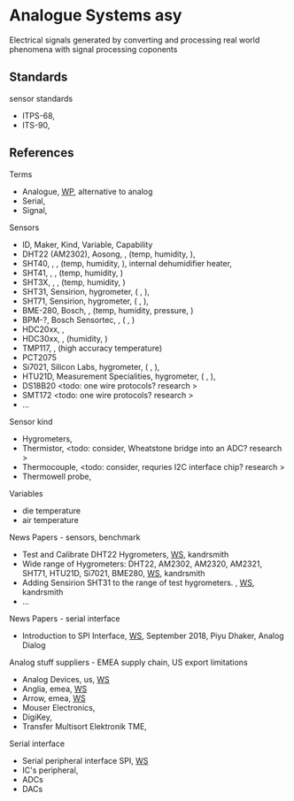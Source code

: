 # Analogue Systems asy

Electrical signals generated by converting and processing real world phenomena with signal processing coponents 

## Standards

sensor standards
* ITPS-68, 
* ITS-90,

## References

Terms
* Analogue, [WP](https://en.wiktionary.org/wiki/analogue), alternative to analog
* Serial, 
* Signal, 

Sensors
* ID, Maker, Kind, Variable, Capability
* DHT22 (AM2302), Aosong, , (temp, humidity, ), 
* SHT40, , , (temp, humidity, ), internal dehumidifier heater, 
* SHT41, , , (temp, humidity, )
* SHT3X, , , (temp, humidity, )
* SHT31, Sensirion, hygrometer, ( , ), 
* SHT71, Sensirion, hygrometer, ( , ), 
* BME-280, Bosch, , (temp, humidity, pressure, )
* BPM-?, Bosch Sensortec, , ( , )
* HDC20xx, , 
* HDC30xx, , (humidity, )
* TMP117, , (high accuracy temperature)
* PCT2075
* Si7021, Silicon Labs, hygrometer, ( , ), 
* HTU21D, Measurement Specialities, hygrometer, ( , ), 
* DS18B20 <todo: one wire protocols? research >
* SMT172 <todo: one wire protocols? research >
* ...

Sensor kind
* Hygrometers, 
* Thermistor, <todo: consider, Wheatstone bridge into an ADC? research >
* Thermocouple, <todo: consider, requries I2C interface chip? research >
* Thermowell probe, 

Variables
* die temperature
* air temperature

News Papers - sensors, benchmark
* Test and Calibrate DHT22 Hygrometers, [WS](https://www.kandrsmith.org/RJS/Misc/Hygrometers/calib_dht22.html), kandrsmith
* Wide range of Hygrometers: DHT22, AM2302, AM2320, AM2321, SHT71, HTU21D, Si7021, BME280, [WS](https://www.kandrsmith.org/RJS/Misc/Hygrometers/calib_many.html), kandrsmith
* Adding Sensirion SHT31 to the range of test hygrometers. , [WS](https://www.kandrsmith.org/RJS/Misc/Hygrometers/calib_many_addsht31.html), kandrsmith
* ...

News Papers - serial interface
* Introduction to SPI Interface, [WS](https://www.analog.com/en/resources/analog-dialogue/articles/introduction-to-spi-interface.html), September 2018, Piyu Dhaker, Analog Dialog

Analog stuff suppliers - EMEA supply chain, US export limitations
* Analog Devices, us, [WS](https://www.analog.com/en/index.html)
* Anglia, emea, [WS](https://www.anglia.com/index.asp)
* Arrow, emea, [WS](https://www.arrow.com/en)
* Mouser Electronics, 
* DigiKey, 
* Transfer Multisort Elektronik TME, 

Serial interface
* Serial peripheral interface SPI, [WS](https://en.wikipedia.org/wiki/Serial_Peripheral_Interface)
* IC's peripheral, 
* ADCs
* DACs


